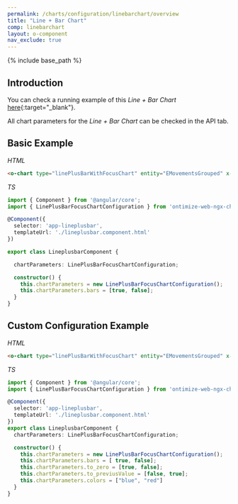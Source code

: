 ```yaml
---
permalink: /charts/configuration/linebarchart/overview
title: "Line + Bar Chart"
comp: linebarchart
layout: o-component
nav_exclude: true
---
```


{% include base_path %}

## Introduction

You can check a running example of this *Line + Bar Chart*  [here](https://try.imatia.com/ontimizeweb/v8/charts/main/line-chart/lineplusbar){:target="_blank"}.

All chart parameters for the *Line + Bar Chart* can be checked in the API tab.


## Basic Example

*HTML*

```html
<o-chart type="linePlusBarWithFocusChart" entity="EMovementsGrouped" x-axis="DATE_" y-axis="MOVEMENT;BALANCE" x-data-type="time" [chart-parameters]="chartParameters" chart-height="500"></o-chart>
```

*TS*

```ts
import { Component } from '@angular/core';
import { LinePlusBarFocusChartConfiguration } from 'ontimize-web-ngx-charts';

@Component({
  selector: 'app-lineplusbar',
  templateUrl: './lineplusbar.component.html'
})

export class LineplusbarComponent {

  chartParameters: LinePlusBarFocusChartConfiguration;

  constructor() {
    this.chartParameters = new LinePlusBarFocusChartConfiguration();
    this.chartParameters.bars = [true, false];
  }
}
```

## Custom Configuration Example

*HTML*

```html
<o-chart type="linePlusBarWithFocusChart" entity="EMovementsGrouped" x-axis="DATE_" y-axis="MOVEMENT;BALANCE" x-data-type="time" [chart-parameters]="chartParameters" chart-height="500"></o-chart>
```

*TS*

```ts
import { Component } from '@angular/core';
import { LinePlusBarFocusChartConfiguration } from 'ontimize-web-ngx-charts';

@Component({
  selector: 'app-lineplusbar',
  templateUrl: './lineplusbar.component.html'
})
export class LineplusbarComponent {
  chartParameters: LinePlusBarFocusChartConfiguration;

  constructor() {
    this.chartParameters = new LinePlusBarFocusChartConfiguration();
    this.chartParameters.bars = [ true, false];
    this.chartParameters.to_zero = [true, false];
    this.chartParameters.to_previusValue = [false, true];
    this.chartParameters.colors = ["blue", "red"]
  }
}
```
